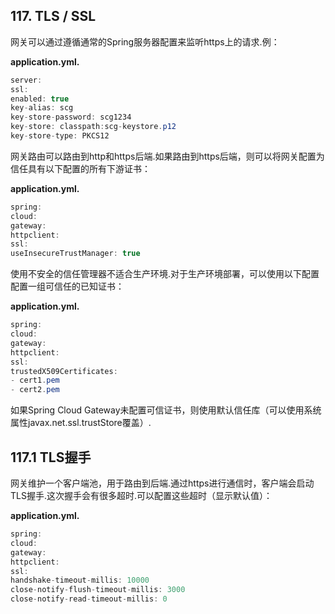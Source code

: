## 117. TLS / SSL

网关可以通过遵循通常的Spring服务器配置来监听https上的请求.例：

**application.yml.** 

```java
server:
ssl:
enabled: true
key-alias: scg
key-store-password: scg1234
key-store: classpath:scg-keystore.p12
key-store-type: PKCS12
```

网关路由可以路由到http和https后端.如果路由到https后端，则可以将网关配置为信任具有以下配置的所有下游证书：

**application.yml.** 

```java
spring:
cloud:
gateway:
httpclient:
ssl:
useInsecureTrustManager: true
```

使用不安全的信任管理器不适合生产环境.对于生产环境部署，可以使用以下配置配置一组可信任的已知证书：

**application.yml.** 

```java
spring:
cloud:
gateway:
httpclient:
ssl:
trustedX509Certificates:
- cert1.pem
- cert2.pem
```

如果Spring Cloud Gateway未配置可信证书，则使用默认信任库（可以使用系统属性javax.net.ssl.trustStore覆盖）.

## 117.1 TLS握手

网关维护一个客户端池，用于路由到后端.通过https进行通信时，客户端会启动TLS握手.这次握手会有很多超时.可以配置这些超时（显示默认值）：

**application.yml.** 

```java
spring:
cloud:
gateway:
httpclient:
ssl:
handshake-timeout-millis: 10000
close-notify-flush-timeout-millis: 3000
close-notify-read-timeout-millis: 0
```


